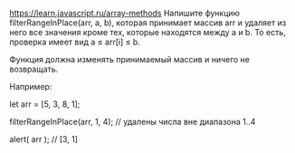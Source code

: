 https://learn.javascript.ru/array-methods
Напишите функцию filterRangeInPlace(arr, a, b), которая принимает массив arr и удаляет из него все значения кроме тех, которые находятся между a и b. То есть, проверка имеет вид a ≤ arr[i] ≤ b.

Функция должна изменять принимаемый массив и ничего не возвращать.

Например:

let arr = [5, 3, 8, 1];

filterRangeInPlace(arr, 1, 4); // удалены числа вне диапазона 1..4

alert( arr ); // [3, 1]
